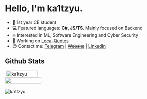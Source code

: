 # Hello, I'm ka1tzyu.

- 📕 1st year CE student
- 💻 Featured languages: **C#, JS/TS**. Mainly focused on Backend
- 🔥 Interested in ML, Software Engineering and Cyber Security
- 🚀 Working on [Local Quotes](https://github.com/ka1tzyu/local-quotes)
- 😌 Contact me: [Telegram](https://t.me/ka1tzyu) | ~~[Website](https://ka1tzyu.dev)~~ | [LinkedIn](https://www.linkedin.com/in/ka1tzyu)

## Github Stats
<div style="display:flex;flex-direction:column;">

<img src="https://github-readme-stats.vercel.app/api?username=ka1tzyu&show_icons=true&theme=gotham&`show_icons=true&include_all_commits=true&count_private=true&show_owner=true" alt="ka1tzyu" width="45%" align="right"/>
<img src="https://github-readme-streak-stats.herokuapp.com/?user=ka1tzyu&theme=dark" width="48%" >
</div>
<br/>
<img src="https://activity-graph.herokuapp.com/graph?username=ka1tzyu&bg_color=000000&color=4fff67&line=4fff67&point=ffffff&area=true&hide_border=true" alt="ka1tzyu" align="center"/>

